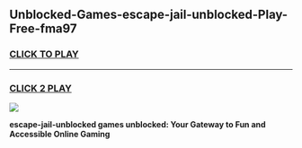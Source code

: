 
## Unblocked-Games-escape-jail-unblocked-Play-Free-fma97
<h3>
<a href="https://premium76.site?title=escape-jail-unblocked&ref=19M">CLICK TO PLAY</a></h3>
<hr>

<h3>
<a href="https://premium76.site?title=escape-jail-unblocked&ref=19M">CLICK 2 PLAY</a>
  
</h3>

<a href="https://premium76.site?title=escape-jail-unblocked&ref=19M"><img src="https://clearcache.store/games.png"></a>


**escape-jail-unblocked games unblocked: Your Gateway to Fun and Accessible Online Gaming**
